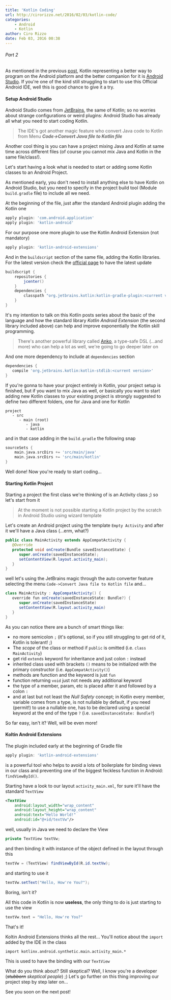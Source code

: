 ```yaml
---
title: 'Kotlin Coding'
url: http://cirorizzo.net/2016/02/03/kotlin-code/
categories:
    - Android
    - Kotlin
author: Ciro Rizzo
date: Feb 03, 2016 00:38
---
```

###### _Part 2_

As mentioned in the previous [post](http://www.cirorizzo.net/2016/01/23/kotlin-at-glance/), Kotlin representing a better way to program on the Android platform and the better companion for it is [Android Studio](http://developer.android.com/sdk/index.html).
If you're one of the kind still struggling to start to use this Official Android IDE, well this is good chance to give it a try.

#### Setup Android Studio

Android Studio comes from [JetBrains](https://www.jetbrains.com/), the same of Kotlin; so no worries about strange configurations or weird plugins: Android Studio has already all what you need to start coding Kotlin.

> The IDE's got another magic feature who convert Java code to Kotlin from Menu **_Code->Convert Java file to Kotlin file_**

Another cool thing is you can have a project mixing Java and Kotlin at same time across different files (of course you cannot mix Java and Kotlin in the same file/class!).

Let's start having a look what is needed to start or adding some Kotlin classes to an Android Project.

As mentioned early, you don't need to install anything else to have Kotlin on Android Studio, but you need to specify in the project build tool (Module `build.gradle` file) to include all we need.

At the beginning of the file, just after the standard Android plugin adding the Kotlin one

```groovy
apply plugin: 'com.android.application'
apply plugin: 'kotlin-android'
```

For our purpose one more plugin to use the Kotlin Android Extension (not mandatory)

```groovy
apply plugin: 'kotlin-android-extensions'
```

And in the `buildscript` section of the same file, adding the Kotlin libraries. For the latest version check the [official page](https://kotlinlang.org/docs/reference/using-gradle.html) to have the latest update

```gradle
buildscript {
    repositories {
        jcenter()
    }
    dependencies {
        classpath "org.jetbrains.kotlin:kotlin-gradle-plugin:<current version>"
    }
}
```

It's my intention to talk on this Kotlin posts series about the basic of the language and how the standard library _Kotlin Android Extension_ (the second library included above) can help and improve exponentially the Kotlin skill programming.

> There's another powerful library called [Anko](https://github.com/Kotlin/anko), a type-safe DSL (...and more) who can help a lot as well, we're going to go deeper later on

And one more dependency to include at `dependencies` section

```groovy
dependencies {
   compile 'org.jetbrains.kotlin:kotlin-stdlib:<current version>'
}
```

If you're gonna to have your project entirely in Kotlin, your project setup is finished, but if you want to mix Java as well, or basically you want to start adding new Kotlin classes to your existing project is strongly suggested to define two different folders, one for Java and one for Kotlin

```
project
   - src
      - main (root)
         - java
         - kotlin
```


and in that case adding in the `build.gradle` the following snap

```groovy
sourceSets {
    main.java.srcDirs += 'src/main/java'
    main.java.srcDirs += 'src/main/kotlin'
}
```

Well done! Now you're ready to start coding...

#### Starting Kotlin Project

Starting a project the first class we're thinking of is an Activity class ;) so let's start from it

> At the moment is not possible starting a Kotlin project by the scratch in Android Studio using wizard template

Let's create an Android project using the template `Empty Activity` and after it we'll have a Java class (...erm, what?)

```java
public class MainActivity extends AppCompatActivity {
   @Override
   protected void onCreate(Bundle savedInstanceState) {
      super.onCreate(savedInstanceState);
      setContentView(R.layout.activity_main);
   }
}
```

well let's using the JetBrains magic through the auto converter feature selecting the menu `Code->Convert Java file to Kotlin file` and...

```java
class MainActivity : AppCompatActivity() {
   override fun onCreate(savedInstanceState: Bundle?) {
      super.onCreate(savedInstanceState)
      setContentView(R.layout.activity_main)
   }
}
```

As you can notice there are a bunch of smart things like:

* no more semicolon `;` (it's optional, so if you still struggling to get rid of it, Kotlin is tolerant! ;)
* The _scope_ of the class or method if `public` is omitted (i.e. `class MainActivity`)
* get rid `extends` keyword for inheritance and just colon `:` instead
* inherited class used with brackets `()` means to be initialized with the primary constructor (i.e. `AppCompatActivity()`)
* methods are function and the keyword is just `fun`
* function returning `void` just not needs any additional keyword
* the type of a member, param, etc is placed after it and followed by a colon `:`
* and at last but not least the _Null Safety_ concept; in Kotlin every member, variable comes from a type, is not nullable by default, if you need (permit!) to use a nullable one, has to be declared using a special keyword at the end of the type `?` (i.e. `savedInstanceState: Bundle?`)

So far easy, isn't it?
Well, will be even more!

#### Koltin Android Extensions

The plugin included early at the beginning of Gradle file

```groovy
apply plugin: 'kotlin-android-extensions'
```


is a powerful tool who helps to avoid a lots of boilerplate for binding views in our class and preventing one of the biggest feckless function in Android: `findViewById()`.

Starting have a look to our layout `activity_main.xml`, for sure it'll have the standard `TextView`

```xml
<TextView
    android:layout_width="wrap_content"
    android:layout_height="wrap_content"
    android:text="Hello World!"
    android:id="@+id/textVw"/>
```

well, usually in Java we need to declare the View

```java
private TextView textVw;
```


and then binding it with instance of the object defined in the layout through this

```java
textVw = (TextView) findViewById(R.id.textVw);
```


and starting to use it

```java
textVw.setText("Hello, How're You?");
```

Boring, isn't it?

All this code in Kotlin is now **useless**, the only thing to do is just starting to use the view

```kotlin
textVw.text = "Hello, How're You?"
```

That's it!

Koltin Android Extensions thinks all the rest...
You'll notice about the `import` added by the IDE in the class

```
import kotlinx.android.synthetic.main.activity_main.*
```

This is used to have the binding with our `TextView`

What do you think about? Still skeptical?
Well, I know you're a developer (_<del>stubborn</del> skeptical people_) ;)
Let's go further on this thing improving our project step by step later on...

See you soon on the next post!
